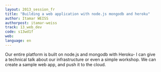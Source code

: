 ```yaml
---
layout: 2013_session_fr
title: "Building a web application with node.js mongodb and heroku"
author: Itamar WEISS
authorpost: itamar-weiss
track: 13_web_dev
code: s13wd1f
web:
language: en
---
```


Our entire platform is built on node.js and mongodb with Heroku- I can give a technical talk about our infrastructure or even a simple workshop.
We can create a sample web app, and push it to the cloud.
